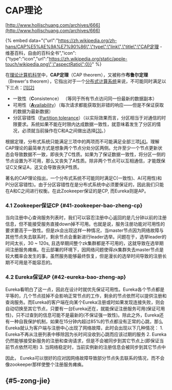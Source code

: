 # CAP理论

[http://www.hollischuang.com/archives/666](http://www.hollischuang.com/archives/666)

{% embed data="{\"url\":\"https://zh.wikipedia.org/zh-hans/CAP%E5%AE%9A%E7%90%86\",\"type\":\"link\",\"title\":\"CAP定理 - 维基百科，自由的百科全书\",\"icon\":{\"type\":\"icon\",\"url\":\"https://zh.wikipedia.org/static/apple-touch/wikipedia.png\",\"aspectRatio\":0}}" %}

在[理论计算机科学](https://zh.wikipedia.org/wiki/%E7%90%86%E8%AB%96%E8%A8%88%E7%AE%97%E6%A9%9F%E7%A7%91%E5%AD%B8)中，**CAP定理**（CAP theorem），又被称作**布鲁尔定理**（Brewer's theorem），它指出对于一个[分布式计算系统](https://zh.wikipedia.org/wiki/%E5%88%86%E5%B8%83%E5%BC%8F%E8%AE%A1%E7%AE%97)来说，不可能同时满足以下三点：[\[1\]](https://zh.wikipedia.org/wiki/CAP%E5%AE%9A%E7%90%86#cite_note-Lynch-1)[\[2\]](https://zh.wikipedia.org/wiki/CAP%E5%AE%9A%E7%90%86#cite_note-2)

* 一致性（**C**onsistence） （等同于所有节点访问同一份最新的数据副本）
* 可用性（[**A**vailability](https://zh.wikipedia.org/wiki/%E5%8F%AF%E7%94%A8%E6%80%A7)）（每次请求都能获取到非错的响应——但是不保证获取的数据为最新数据）
* 分区容错性（[Partition tolerance](https://zh.wikipedia.org/w/index.php?title=Partition_tolerance&action=edit&redlink=1)）（以实际效果而言，分区相当于对通信的时限要求。系统如果不能在时限内达成数据一致性，就意味着发生了分区的情况，必须就当前操作在C和A之间做出选择[\[3\]](https://zh.wikipedia.org/wiki/CAP%E5%AE%9A%E7%90%86#cite_note-3)。）

根据定理，分布式系统只能满足三项中的两项而不可能满足全部三项[\[4\]](https://zh.wikipedia.org/wiki/CAP%E5%AE%9A%E7%90%86#cite_note-4)。理解CAP理论的最简单方式是想象两个节点分处分区两侧。允许至少一个节点更新状态会导致数据不一致，即丧失了C性质。如果为了保证数据一致性，将分区一侧的节点设置为不可用，那么又丧失了A性质。除非两个节点可以互相通信，才能既保证C又保证A，这又会导致丧失P性质。



著名的CAP理论指出，一个分布式系统不可能同时满足C\(一致性\)、A\(可用性\)和P\(分区容错性\)。由于分区容错性在是分布式系统中必须要保证的，因此我们只能在A和C之间进行权衡。在此Zookeeper保证的是CP, 而Eureka则是AP。

### 4.1 Zookeeper保证CP {#41-zookeeper-bao-zheng-cp}

当向注册中心查询服务列表时，我们可以容忍注册中心返回的是几分钟以前的注册信息，但不能接受服务直接down掉不可用。也就是说，服务注册功能对可用性的要求要高于一致性。但是zk会出现这样一种情况，当master节点因为网络故障与其他节点失去联系时，剩余节点会重新进行leader选举。问题在于，选举leader的时间太长，30 ~ 120s, 且选举期间整个zk集群都是不可用的，这就导致在选举期间注册服务瘫痪。在云部署的环境下，因网络问题使得zk集群失去master节点是较大概率会发生的事，虽然服务能够最终恢复，但是漫长的选举时间导致的注册长期不可用是不能容忍的。

### 4.2 Eureka保证AP {#42-eureka-bao-zheng-ap}

Eureka看明白了这一点，因此在设计时就优先保证可用性。Eureka各个节点都是平等的，几个节点挂掉不会影响正常节点的工作，剩余的节点依然可以提供注册和查询服务。而Eureka的客户端在向某个Eureka注册或时如果发现连接失败，则会自动切换至其它节点，只要有一台Eureka还在，就能保证注册服务可用\(保证可用性\)，只不过查到的信息可能不是最新的\(不保证强一致性\)。除此之外，Eureka还有一种自我保护机制，如果在15分钟内超过85%的节点都没有正常的心跳，那么Eureka就认为客户端与注册中心出现了网络故障，此时会出现以下几种情况： 1. Eureka不再从注册列表中移除因为长时间没收到心跳而应该过期的服务 2. Eureka仍然能够接受新服务的注册和查询请求，但是不会被同步到其它节点上\(即保证当前节点依然可用\) 3. 当网络稳定时，当前实例新的注册信息会被同步到其它节点中

因此， Eureka可以很好的应对因网络故障导致部分节点失去联系的情况，而不会像zookeeper那样使整个注册服务瘫痪。

##   {#5-zong-jie}



